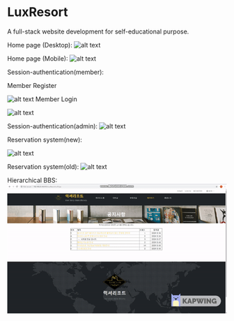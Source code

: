 # LuxResort
A full-stack website development for self-educational purpose.

Home page (Desktop): 
![alt text](https://github.com/dabitk/LuxResort/blob/master/main_page.gif "Main Page")

Home page (Mobile):
![alt text](https://github.com/dabitk/LuxResort/blob/master/mobilePg.gif "Mobile Page")

Session-authentication(member):

Member Register

![alt text](https://github.com/dabitk/LuxResort/blob/master/session_memberRegister.gif "Session Auth1")
Member Login

![alt text](https://github.com/dabitk/LuxResort/blob/master/session_memberLogin.gif "Session Auth2")

Session-authentication(admin):
![alt text](https://github.com/dabitk/LuxResort/blob/master/session_login.gif "Session Auth3")

Reservation system(new):

![alt text](https://github.com/dabitk/LuxResort/blob/master/Ajax_reservation.gif "Reservation System1")

Reservation system(old):
![alt text](https://github.com/dabitk/LuxResort/blob/master/reservation_system.gif "Reservation System2")

Hierarchical BBS:
![alt text](https://github.com/dabitk/LuxResort/blob/master/hierarchical_bbs.gif "Bbs")
